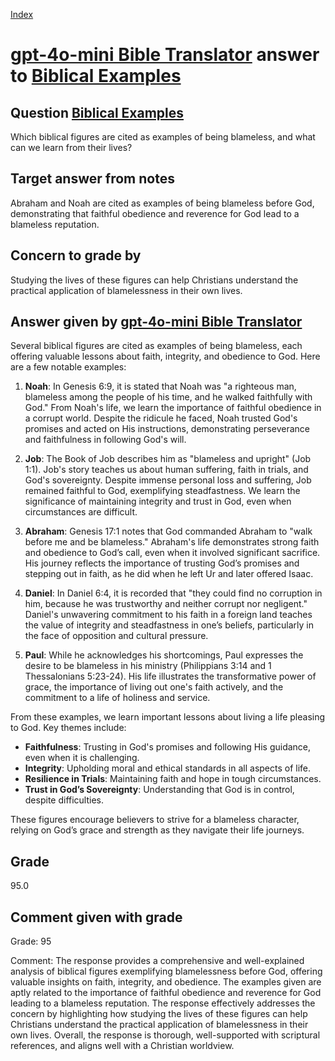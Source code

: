 
[Index](../../index.md)
# [gpt-4o-mini Bible Translator](../../answering_models/gpt-4o-mini_Bible_Translator.md) answer to [Biblical Examples](../../questions/Biblical_Examples.md)

## Question [Biblical Examples](../../questions/Biblical_Examples.md)
Which biblical figures are cited as examples of being blameless, and what can we learn from their lives?

## Target answer from notes
Abraham and Noah are cited as examples of being blameless before God, demonstrating that faithful obedience and reverence for God lead to a blameless reputation.

## Concern to grade by
Studying the lives of these figures can help Christians understand the practical application of blamelessness in their own lives.

## Answer given by [gpt-4o-mini Bible Translator](../../answering_models/gpt-4o-mini_Bible_Translator.md)
Several biblical figures are cited as examples of being blameless, each offering valuable lessons about faith, integrity, and obedience to God. Here are a few notable examples:

1. **Noah**: In Genesis 6:9, it is stated that Noah was "a righteous man, blameless among the people of his time, and he walked faithfully with God." From Noah's life, we learn the importance of faithful obedience in a corrupt world. Despite the ridicule he faced, Noah trusted God's promises and acted on His instructions, demonstrating perseverance and faithfulness in following God's will.

2. **Job**: The Book of Job describes him as "blameless and upright" (Job 1:1). Job's story teaches us about human suffering, faith in trials, and God's sovereignty. Despite immense personal loss and suffering, Job remained faithful to God, exemplifying steadfastness. We learn the significance of maintaining integrity and trust in God, even when circumstances are difficult.

3. **Abraham**: Genesis 17:1 notes that God commanded Abraham to "walk before me and be blameless." Abraham's life demonstrates strong faith and obedience to God’s call, even when it involved significant sacrifice. His journey reflects the importance of trusting God’s promises and stepping out in faith, as he did when he left Ur and later offered Isaac.

4. **Daniel**: In Daniel 6:4, it is recorded that "they could find no corruption in him, because he was trustworthy and neither corrupt nor negligent." Daniel's unwavering commitment to his faith in a foreign land teaches the value of integrity and steadfastness in one’s beliefs, particularly in the face of opposition and cultural pressure.

5. **Paul**: While he acknowledges his shortcomings, Paul expresses the desire to be blameless in his ministry (Philippians 3:14 and 1 Thessalonians 5:23-24). His life illustrates the transformative power of grace, the importance of living out one's faith actively, and the commitment to a life of holiness and service.

From these examples, we learn important lessons about living a life pleasing to God. Key themes include:

- **Faithfulness**: Trusting in God's promises and following His guidance, even when it is challenging.
- **Integrity**: Upholding moral and ethical standards in all aspects of life.
- **Resilience in Trials**: Maintaining faith and hope in tough circumstances.
- **Trust in God’s Sovereignty**: Understanding that God is in control, despite difficulties.

These figures encourage believers to strive for a blameless character, relying on God’s grace and strength as they navigate their life journeys.

## Grade
95.0

## Comment given with grade
Grade: 95

Comment: The response provides a comprehensive and well-explained analysis of biblical figures exemplifying blamelessness before God, offering valuable insights on faith, integrity, and obedience. The examples given are aptly related to the importance of faithful obedience and reverence for God leading to a blameless reputation. The response effectively addresses the concern by highlighting how studying the lives of these figures can help Christians understand the practical application of blamelessness in their own lives. Overall, the response is thorough, well-supported with scriptural references, and aligns well with a Christian worldview.
